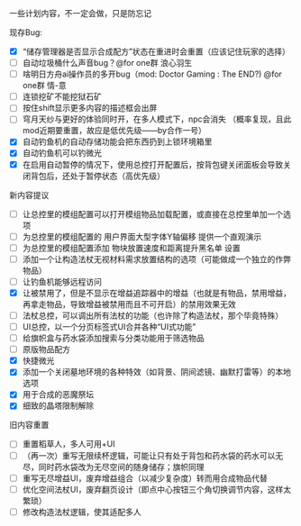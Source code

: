 ﻿一些计划内容，不一定会做，只是防忘记

现存Bug:
- [x] “储存管理器是否显示合成配方”状态在重进时会重置（应该记住玩家的选择）
- [ ] 自动垃圾桶什么声音bug？@for one群 浪心羽生
- [ ] 啥明日方舟ai操作员的多开bug（mod: Doctor Gaming : The END?) @for one群 情-意
- [ ] 连锁挖矿不能挖狱石矿
- [ ] 按住shift显示更多内容的描述框会出屏
- [ ] 穹月天纱与更好的体验同时开，在多人模式下，npc会消失 （概率复现，且此mod近期要重置，故应是低优先级——by合作一号）
- [x] 自动钓鱼机的自动存储功能会把东西扔到上锁环境箱里
- [x] 自动钓鱼机可以钓微光
- [x] 在启用自动暂停的情况下，使用总控打开配置后，按背包键关闭面板会导致关闭背包后，还处于暂停状态（高优先级）

新内容提议
- [ ] 让总控里的模组配置可以打开模组物品加载配置，或直接在总控里单加一个选项
- [ ] 为总控里的模组配置的 用户界面大型字体Y轴偏移 提供一个直观演示
- [ ] 为总控里的模组配置添加 物块放置速度和距离提升黑名单 设置
- [ ] 添加一个让构造法杖无视材料需求放置结构的选项（可能做成一个独立的作弊物品）
- [ ] 让钓鱼机能够远程访问
- [x] 让被禁用了，但是不显示在增益追踪器中的增益（也就是有物品，禁用增益，再拿走物品，导致增益被禁用而且不可开启）的禁用效果无效
- [ ] 法杖总控，可以调出所有法杖的功能（也许除了构造法杖，那个毕竟特殊）
- [ ] UI总控，以一个分页标签式UI合并各种“UI式功能”
- [ ] 给旗帜盒与药水袋添加搜索与分类功能用于筛选物品
- [ ] 原版物品配方
- [x] 快捷微光
- [x] 添加一个关闭墓地环境的各种特效（如背景、阴间滤镜、幽默打雷等）的本地选项
- [x] 用于合成的恶魔祭坛
- [x] 细致的晶塔限制解除

旧内容重置
- [ ] 重置稻草人，多人可用+UI
- [ ] （再一次）重写无限续杯逻辑，可能让只有处于背包和药水袋的药水可以无尽，同时药水袋改为无尽空间的随身储存；旗帜同理
- [ ] 重写无尽增益UI，废弃增益组合（以减少复杂度）转而用合成物品代替
- [ ] 优化空间法杖UI，废弃翻页设计（即点中心按钮三个角切换调节内容，这样太繁琐）
- [ ] 修改构造法杖逻辑，使其适配多人
